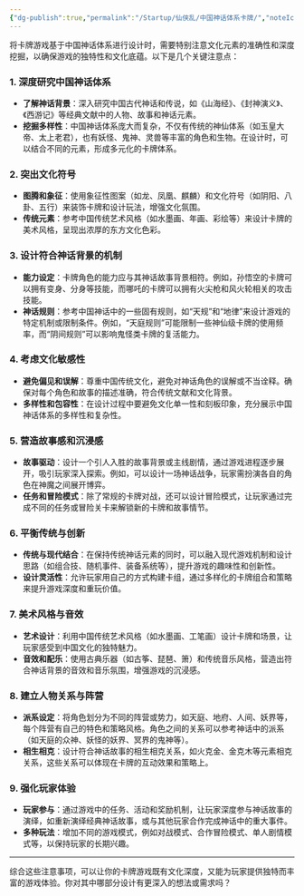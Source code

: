 ```yaml
---
{"dg-publish":true,"permalink":"/Startup/仙侠乱/中国神话体系卡牌/","noteIcon":"","created":"2025-03-06T21:28:25.984+08:00"}
---
```


将卡牌游戏基于中国神话体系进行设计时，需要特别注意文化元素的准确性和深度挖掘，以确保游戏的独特性和文化底蕴。以下是几个关键注意点：

### 1. **深度研究中国神话体系**
- **了解神话背景**：深入研究中国古代神话和传说，如《山海经》、《封神演义》、《西游记》等经典文献中的人物、故事和神话元素。
- **挖掘多样性**：中国神话体系庞大而复杂，不仅有传统的神仙体系（如玉皇大帝、太上老君），也有妖怪、鬼神、灵兽等丰富的角色和生物。在设计时，可以结合不同的元素，形成多元化的卡牌体系。

### 2. **突出文化符号**
- **图腾和象征**：使用象征性图案（如龙、凤凰、麒麟）和文化符号（如阴阳、八卦、五行）来装饰卡牌和设计玩法，增强文化氛围。
- **传统元素**：参考中国传统艺术风格（如水墨画、年画、彩绘等）来设计卡牌的美术风格，呈现出浓厚的东方文化色彩。

### 3. **设计符合神话背景的机制**
- **能力设定**：卡牌角色的能力应与其神话故事背景相符。例如，孙悟空的卡牌可以拥有变身、分身等技能，而哪吒的卡牌可以拥有火尖枪和风火轮相关的攻击技能。
- **神话规则**：参考中国神话中的一些固有规则，如“天规”和“地律”来设计游戏的特定机制或限制条件。例如，“天庭规则”可能限制一些神仙级卡牌的使用频率，而“阴间规则”可以影响鬼怪类卡牌的复活能力。

### 4. **考虑文化敏感性**
- **避免偏见和误解**：尊重中国传统文化，避免对神话角色的误解或不当诠释。确保对每个角色和故事的描述准确，符合传统文献和文化背景。
- **多样性和包容性**：在设计过程中要避免文化单一性和刻板印象，充分展示中国神话体系的多样性和复杂性。

### 5. **营造故事感和沉浸感**
- **故事驱动**：设计一个引人入胜的故事背景或主线剧情，通过游戏进程逐步展开，吸引玩家深入探索。例如，可以设计一场神话战争，玩家需扮演各自的角色在神魔之间展开博弈。
- **任务和冒险模式**：除了常规的卡牌对战，还可以设计冒险模式，让玩家通过完成不同的任务或冒险关卡来解锁新的卡牌和故事情节。

### 6. **平衡传统与创新**
- **传统与现代结合**：在保持传统神话元素的同时，可以融入现代游戏机制和设计思路（如组合技、随机事件、装备系统等），提升游戏的趣味性和创新性。
- **设计灵活性**：允许玩家用自己的方式构建卡组，通过多样化的卡牌组合和策略来提升游戏深度和重玩价值。

### 7. **美术风格与音效**
- **艺术设计**：利用中国传统艺术风格（如水墨画、工笔画）设计卡牌和场景，让玩家感受到中国文化的独特魅力。
- **音效和配乐**：使用古典乐器（如古筝、琵琶、箫）和传统音乐风格，营造出符合神话背景的音效和音乐氛围，增强游戏的沉浸感。

### 8. **建立人物关系与阵营**
- **派系设定**：将角色划分为不同的阵营或势力，如天庭、地府、人间、妖界等，每个阵营有自己的特色和策略风格。角色之间的关系可以参考神话中的派系（如天庭的众神、妖怪的妖界、冥界的鬼神等）。
- **相生相克**：设计符合神话故事的相生相克关系，如火克金、金克木等元素相克关系，这些关系可以体现在卡牌的互动效果和策略上。

### 9. **强化玩家体验**
- **玩家参与**：通过游戏中的任务、活动和奖励机制，让玩家深度参与神话故事的演绎，如重新演绎经典神话故事，或与其他玩家合作完成神话中的重大事件。
- **多种玩法**：增加不同的游戏模式，例如对战模式、合作冒险模式、单人剧情模式等，以保持玩家的长期兴趣。

---

综合这些注意事项，可以让你的卡牌游戏既有文化深度，又能为玩家提供独特而丰富的游戏体验。你对其中哪部分设计有更深入的想法或需求吗？